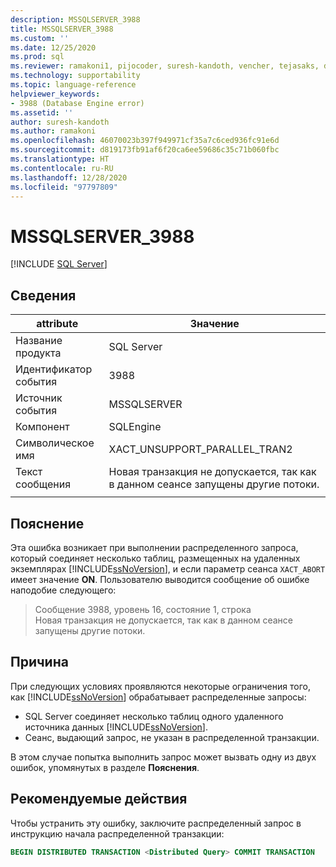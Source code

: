 ```yaml
---
description: MSSQLSERVER_3988
title: MSSQLSERVER_3988
ms.custom: ''
ms.date: 12/25/2020
ms.prod: sql
ms.reviewer: ramakoni1, pijocoder, suresh-kandoth, vencher, tejasaks, docast
ms.technology: supportability
ms.topic: language-reference
helpviewer_keywords:
- 3988 (Database Engine error)
ms.assetid: ''
author: suresh-kandoth
ms.author: ramakoni
ms.openlocfilehash: 46070023b397f949971cf35a7c6ced936fc91e6d
ms.sourcegitcommit: d819173fb91af6f20ca6ee59686c35c71b060fbc
ms.translationtype: HT
ms.contentlocale: ru-RU
ms.lasthandoff: 12/28/2020
ms.locfileid: "97797809"
---
```

# <a name="mssqlserver_3988"></a>MSSQLSERVER_3988
 [!INCLUDE [SQL Server](../../includes/applies-to-version/sqlserver.md)]

## <a name="details"></a>Сведения

|attribute|Значение|
|---|---|
|Название продукта|SQL Server|
|Идентификатор события|3988|
|Источник события|MSSQLSERVER|
|Компонент|SQLEngine|
|Символическое имя|XACT_UNSUPPORT_PARALLEL_TRAN2|
|Текст сообщения|Новая транзакция не допускается, так как в данном сеансе запущены другие потоки.|
||

## <a name="explanation"></a>Пояснение

Эта ошибка возникает при выполнении распределенного запроса, который соединяет несколько таблиц, размещенных на удаленных экземплярах [!INCLUDE[ssNoVersion](../../includes/ssnoversion-md.md)], и если параметр сеанса `XACT_ABORT` имеет значение **ON**. Пользователю выводится сообщение об ошибке наподобие следующего:

> Сообщение 3988, уровень 16, состояние 1, строка  
Новая транзакция не допускается, так как в данном сеансе запущены другие потоки.

## <a name="cause"></a>Причина

При следующих условиях проявляются некоторые ограничения того, как [!INCLUDE[ssNoVersion](../../includes/ssnoversion-md.md)] обрабатывает распределенные запросы:

- SQL Server соединяет несколько таблиц одного удаленного источника данных [!INCLUDE[ssNoVersion](../../includes/ssnoversion-md.md)].
- Сеанс, выдающий запрос, не указан в распределенной транзакции.

В этом случае попытка выполнить запрос может вызвать одну из двух ошибок, упомянутых в разделе **Пояснения**.

## <a name="user-action"></a>Рекомендуемые действия

Чтобы устранить эту ошибку, заключите распределенный запрос в инструкцию начала распределенной транзакции:

```sql
BEGIN DISTRIBUTED TRANSACTION <Distributed Query> COMMIT TRANSACTION
```
